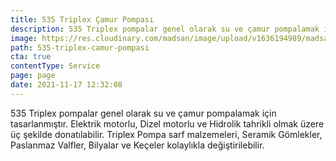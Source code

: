 ```yaml
---
title: 535 Triplex Çamur Pompası
description: 535 Triplex pompalar genel olarak su ve çamur pompalamak için tasarlanmıştır.
image: https://res.cloudinary.com/madsan/image/upload/v1636194989/madsan-stock/IMG_3195_zkr2vt.jpg
path: 535-triplex-camur-pompasi
cta: true
contentType: Service
page: page
date: 2021-11-17 12:32:08
---
```

535 Triplex pompalar genel olarak su ve çamur pompalamak için tasarlanmıştır. Elektrik motorlu, Dizel motorlu ve Hidrolik tahrikli olmak üzere üç şekilde donatılabilir. Triplex Pompa sarf malzemeleri, Seramik Gömlekler, Paslanmaz Valfler, Bilyalar ve Keçeler kolaylıkla değiştirilebilir.